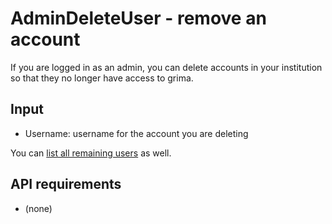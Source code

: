 # AdminDeleteUser - remove an account

If you are logged in as an admin, you can delete accounts in your institution
so that they no longer have access to grima.

## Input
* Username: username for the account you are deleting

You can [list all remaining users](../AdminListUsers/AdminListUsers.html)
as well.

## API requirements
* (none)
